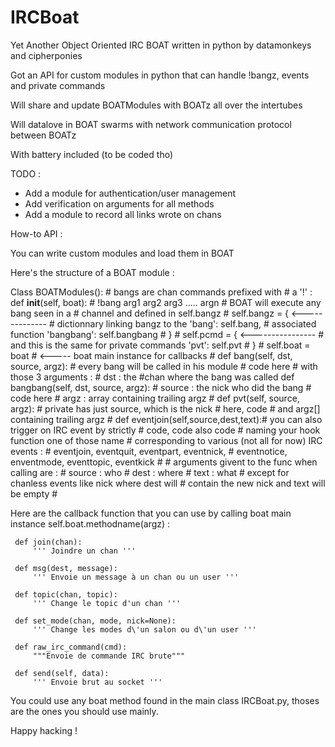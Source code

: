 IRCBoat
=======

Yet Another Object Oriented IRC BOAT written in python by datamonkeys and cipherponies

Got an API for custom modules in python that can handle !bangz, events and private commands

Will share and update BOATModules with BOATz all over the intertubes

Will datalove in BOAT swarms with network communication protocol between BOATz

With battery included (to be coded tho)


TODO :

-	Add a module for authentication/user management
-	Add verification on arguments for all methods
-	Add a module to record all links wrote on chans


How-to API :

You can write custom modules and load them in BOAT

Here's the structure of a BOAT module :


Class BOATModules():                     # bangs are chan commands prefixed with
                                         # a '!' :
    def __init__(self, boat):            # !bang arg1 arg2 arg3 ..... argn
                                         # BOAT will execute any bang seen in a
                                         # channel and defined in self.bangz
                                         #
        self.bangz = {  <--------------  # dictionnary linking bangz to the
            'bang': self.bang,           # associated function
            'bangbang': self.bangbang    #
            }                            #
        self.pcmd  = { <---------------- # and this is the same for private commands
            'pvt': self.pvt              #
        }                                #
    self.boat = boat                     # <----- boat main instance for callbacks
                                         #
    def bang(self, dst, source, argz):   # every bang will be called in his module
        # code here                      # with those 3 arguments :
                                         # dst : the #chan where the bang was called
    def bangbang(self, dst, source, argz): # source : the nick who did the bang
        # code here                      # argz : array containing trailing argz
                                         #
    def pvt(self, source, argz):         # private has just source, which is the nick
        # here, code                     # and argz[] containing trailing argz
                                         #
    def eventjoin(self,source,dest,text):# you can also trigger on IRC event by strictly
        # code, code also code           # naming your hook function one of those name
                                         # corresponding to various (not all for now) IRC events :
                                         # eventjoin, eventquit, eventpart, eventnick,
                                         # eventnotice, enventmode, eventtopic, eventkick
                                         #
                                         # arguments givent to the func when calling are :
                                         # source : who
                                         # dest : where
                                         # text : what
                                         # except for chanless events like nick where dest will
                                         # contain the new nick and text will be empty
                                         #

 Here are the callback function that you can use by calling boat main instance self.boat.methodname(argz) :


     def join(chan):
         ''' Joindre un chan '''

     def msg(dest, message):
         ''' Envoie un message à un chan ou un user '''

     def topic(chan, topic):
         ''' Change le topic d'un chan '''

     def set_mode(chan, mode, nick=None):
         ''' Change les modes d\'un salon ou d\'un user '''

     def raw_irc_command(cmd):
         """Envoie de commande IRC brute"""

     def send(self, data):
         ''' Envoie brut au socket '''

 You could use any boat method found in the main class IRCBoat.py, thoses are the
 ones you should use mainly.

 Happy hacking !
